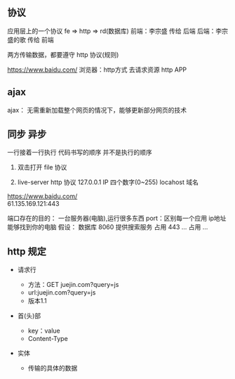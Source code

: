 ## 协议
应用层上的一个协议
fe  =>  http  =>  rd(数据库)
前端：李宗盛  传给  后端
后端：李宗盛的歌  传给  前端

两方传输数据，都要遵守 http 协议(规则)

https://www.baidu.com/   浏览器：http方式  去请求资源
http APP


## ajax
ajax： 无需重新加载整个网页的情况下，能够更新部分网页的技术

## 同步  异步
一行接着一行执行
代码书写的顺序  并不是执行的顺序

1. 双击打开
file 协议

2. live-server
http 协议
127.0.0.1 IP 四个数字(0~255)
locahost 域名

https://www.baidu.com/  
61.135.169.121:443

端口存在的目的：
一台服务器(电脑),运行很多东西
port：区别每一个应用
ip地址能够找到你的电脑
假设：
数据库  8060
提供搜索服务  占用  443
...          占用  ...

## http 规定
- 请求行
  - 方法：GET juejin.com?query=js
  - url:juejin.com?query=js
  - 版本1.1

- 首(头)部
  - key：value
  - Content-Type

- 实体
  - 传输的具体的数据
